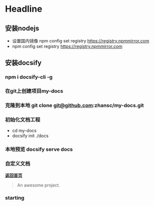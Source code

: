 # Headline

## 安装nodejs
 - 设置国内镜像 npm config set registry https://registry.npmmirror.com
 - npm config set registry https://registry.npmmirror.com
## 安装docsify
 ### npm i docsify-cli -g
 ### 在git上创建项目my-docs
 ### 克隆到本地 git clone git@github.com:zhansc/my-docs.git
 ### 初始化文档工程
  - cd my-docs
  - docsify init ./docs
 ### 本地预览 docsify serve docs
 ### 自定义文档

[**返回首页**](README.md)

> An awesome project.

### starting


